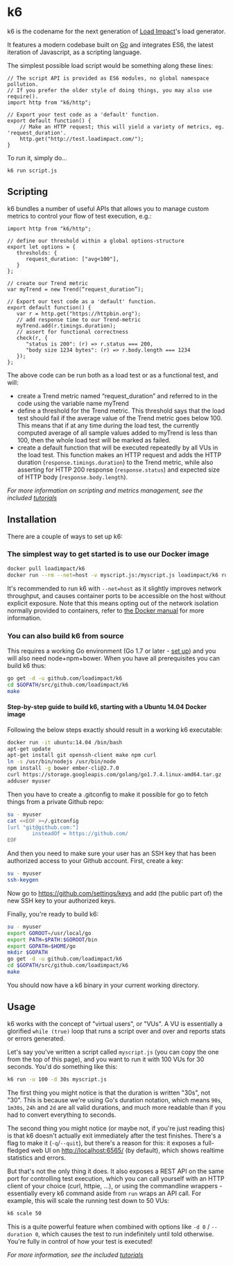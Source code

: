 k6
=========

k6 is the codename for the next generation of [Load Impact](https://loadimpact.com/)'s load generator.

It features a modern codebase built on [Go](https://golang.org/) and integrates ES6, the latest iteration of Javascript, as a scripting language.

The simplest possible load script would be something along these lines:

```es6
// The script API is provided as ES6 modules, no global namespace pollution.
// If you prefer the older style of doing things, you may also use require().
import http from "k6/http";

// Export your test code as a 'default' function.
export default function() {
	// Make an HTTP request; this will yield a variety of metrics, eg. 'request_duration'.
	http.get("http://test.loadimpact.com/");
}
```

To run it, simply do...

```
k6 run script.js
```

Scripting
------------
k6 bundles a number of useful APIs that allows you to manage custom metrics to control your flow of test execution, e.g.:

```es6
import http from "k6/http";

// define our threshold within a global options-structure
export let options = {                                                     
   thresholds: {                                                           
      request_duration: ["avg<100"],                                       
   }                                                                       
};                                                                         

// create our Trend metric
var myTrend = new Trend(“request_duration”);                               
 
// Export our test code as a 'default' function. 
export default function() {                                                
   var r = http.get("https://httpbin.org");                                
   // add response time to our Trend-metric
   myTrend.add(r.timings.duration);                                        
   // assert for functional correctness
   check(r, {                                                              
      "status is 200": (r) => r.status === 200,                            
      "body size 1234 bytes": (r) => r.body.length === 1234                
   });                                                                     
};                                                                         
```
The above code can be run both as a load test or as a functional test, and will:

* create a Trend metric named “request_duration” and referred to in the code using the variable name myTrend
* define a threshold for the Trend metric. This threshold says that the load test should fail if the average value of the Trend metric goes below 100. This means that if at any time during the load test, the currently computed average of all sample values added to myTrend is less than 100, then the whole load test will be marked as failed.
* create a default function that will be executed repeatedly by all VUs in the load test. This function makes an HTTP request and adds the HTTP duration (`response.timings.duration`) to the Trend metric, while also asserting for HTTP 200 response (`response.status`) and expected size of HTTP body (`response.body.length`). 

*For more information on scripting and metrics management, see the included [tutorials](tutorials/getting-started.md)*

Installation
------------

There are a couple of ways to set up k6:

### The simplest way to get started is to use our Docker image

```sh
docker pull loadimpact/k6
docker run --rm --net=host -v myscript.js:/myscript.js loadimpact/k6 run /myscript.js
```

It's recommended to run k6 with `--net=host` as it slightly improves network throughput, and causes container ports to be accessible on the host without explicit exposure. Note that this means opting out of the network isolation normally provided to containers, refer to [the Docker manual](https://docs.docker.com/v1.8/articles/networking/#how-docker-networks-a-container) for more information.


### You can also build k6 from source

This requires a working Go environment (Go 1.7 or later - [set up](https://golang.org/doc/install)) and you will also need node+npm+bower. When you have all prerequisites you can build k6 thus:

```sh
go get -d -u github.com/loadimpact/k6
cd $GOPATH/src/github.com/loadimpact/k6
make
```


#### Step-by-step guide to build k6, starting with a Ubuntu 14.04 Docker image

Following the below steps exactly should result in a working k6 executable:

```sh
docker run -it ubuntu:14.04 /bin/bash
apt-get update
apt-get install git openssh-client make npm curl
ln -s /usr/bin/nodejs /usr/bin/node
npm install -g bower ember-cli@2.7.0
curl https://storage.googleapis.com/golang/go1.7.4.linux-amd64.tar.gz | tar -C /usr/local -xzf -
adduser myuser
```
   
Then you have to create a .gitconfig to make it possible for go to fetch things from a private Github repo:
   
```sh
su - myuser
cat <<EOF >~/.gitconfig
[url "git@github.com:"]
        insteadOf = https://github.com/
EOF
```
   
And then you need to make sure your user has an SSH key that has been authorized access to your Github account. First, create a key:
   
```sh
su - myuser
ssh-keygen
```

Now go to https://github.com/settings/keys and add (the public part of) the new SSH key to your authorized keys.
   
Finally, you're ready to build k6:
   
```sh
su - myuser
export GOROOT=/usr/local/go
export PATH=$PATH:$GOROOT/bin
export GOPATH=$HOME/go
mkdir $GOPATH
go get -d -u github.com/loadimpact/k6
cd $GOPATH/src/github.com/loadimpact/k6
make
```
   
You should now have a k6 binary in your current working directory.
   
   
Usage
-----

k6 works with the concept of "virtual users", or "VUs". A VU is essentially a glorified `while (true)` loop that runs a script over and over and reports stats or errors generated.

Let's say you've written a script called `myscript.js` (you can copy the one from the top of this page), and you want to run it with 100 VUs for 30 seconds. You'd do something like this:

```sh
k6 run -u 100 -d 30s myscript.js
```

The first thing you might notice is that the duration is written "30s", not "30". This is because we're using Go's duration notation, which means `90s`, `1m30s`, `24h` and `2d` are all valid durations, and much more readable than if you had to convert everything to seconds.

The second thing you might notice (or maybe not, if you're just reading this) is that k6 doesn't actually exit immediately after the test finishes. There's a flag to make it (`-q`/`--quit`), but there's a reason for this: it exposes a full-fledged web UI on [http://localhost:6565/](http://localhost:6565/) (by default), which shows realtime statistics and errors.

But that's not the only thing it does. It also exposes a REST API on the same port for controlling test execution, which you can call yourself with an HTTP client of your choice (curl, httpie, ...), or using the commandline wrappers - essentially every k6 command aside from `run` wraps an API call. For example, this will scale the running test down to 50 VUs:

```sh
k6 scale 50
```

This is a quite powerful feature when combined with options like `-d 0` / `--duration 0`, which causes the test to run indefinitely until told otherwise. You're fully in control of how your test is executed!

*For more information, see the included [tutorials](tutorials/getting-started.md)*


